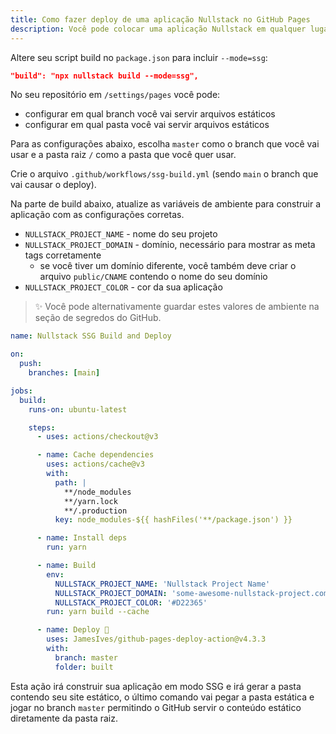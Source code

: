```yaml
---
title: Como fazer deploy de uma aplicação Nullstack no GitHub Pages
description: Você pode colocar uma aplicação Nullstack em qualquer lugar. Faça deploy da sua aplicação no Vercel, Heroku, AWS, Azure, GitHub pages, ou em qualquer outro lugar.
---
```


Altere seu script build no `package.json` para incluir `--mode=ssg`:

```json
"build": "npx nullstack build --mode=ssg",
```

No seu repositório em `/settings/pages` você pode:

- configurar em qual branch você vai servir arquivos estáticos
- configurar em qual pasta você vai servir arquivos estáticos

Para as configurações abaixo, escolha `master` como o branch que você vai usar e a pasta raiz `/` como a pasta que você quer usar.

Crie o arquivo `.github/workflows/ssg-build.yml` (sendo `main` o branch que vai causar o deploy).

Na parte de build abaixo, atualize as variáveis de ambiente para construir a aplicação com as configurações corretas.

- `NULLSTACK_PROJECT_NAME` - nome do seu projeto
- `NULLSTACK_PROJECT_DOMAIN` - domínio, necessário para mostrar as meta tags corretamente
  - se você tiver um domínio diferente, você também deve criar o arquivo `public/CNAME` contendo o nome do seu domínio
- `NULLSTACK_PROJECT_COLOR` - cor da sua aplicação

> ✨ Você pode alternativamente guardar estes valores de ambiente na seção de segredos do GitHub.

```yml
name: Nullstack SSG Build and Deploy

on:
  push:
    branches: [main]

jobs:
  build:
    runs-on: ubuntu-latest

    steps:
      - uses: actions/checkout@v3

      - name: Cache dependencies
        uses: actions/cache@v3
        with:
          path: |
            **/node_modules
            **/yarn.lock
            **/.production
          key: node_modules-${{ hashFiles('**/package.json') }}

      - name: Install deps
        run: yarn

      - name: Build
        env:
          NULLSTACK_PROJECT_NAME: 'Nullstack Project Name'
          NULLSTACK_PROJECT_DOMAIN: 'some-awesome-nullstack-project.com'
          NULLSTACK_PROJECT_COLOR: '#D22365'
        run: yarn build --cache

      - name: Deploy 🚀
        uses: JamesIves/github-pages-deploy-action@v4.3.3
        with:
          branch: master
          folder: built
```

Esta ação irá construir sua aplicação em modo SSG e irá gerar a pasta contendo seu site estático, o último comando vai pegar a pasta estática e jogar no branch `master` permitindo o GitHub servir o conteúdo estático diretamente da pasta raiz.